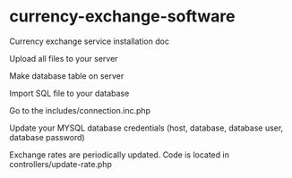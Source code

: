# currency-exchange-software

Currency exchange service installation doc

Upload all files to your server

Make database table on server

Import SQL file to your database

Go to the includes/connection.inc.php

Update your MYSQL database credentials (host, database, database user, database password)

Exchange rates are periodically updated. Code is located in controllers/update-rate.php
